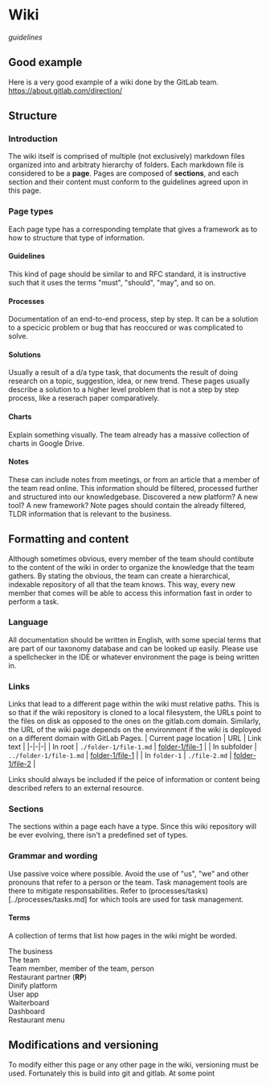 # Wiki
_guidelines_

## Good example
Here is a very good example of a wiki done by the GitLab team.
https://about.gitlab.com/direction/

## Structure
### Introduction
The wiki itself is comprised of multiple (not exclusively) markdown files organized into and arbitraty hierarchy of folders. Each markdown file is considered to be a **page**. Pages are composed of **sections**, and each section and their content must conform to the guidelines agreed upon in this page.
### Page types
Each page type has a corresponding template that gives a framework as to how to structure that type of information. 
#### Guidelines
This kind of page should be similar to and RFC standard, it is instructive such that it uses the terms "must", "should", "may", and so on.
#### Processes
Documentation of an end-to-end process, step by step. It can be a solution to a specicic problem or bug that has reoccured or was complicated to solve.
#### Solutions
Usually a result of a d/a type task, that documents the result of doing research on a topic, suggestion, idea, or new trend. These pages usually describe a solution to a higher level problem that is not a step by step process, like a reserach paper comparatively.
#### Charts
Explain something visually. The team already has a massive collection of charts in Google Drive.
#### Notes
These can include notes from meetings, or from an article that a member of the team read online. This information should be filtered, processed further and structured into our knowledgebase. Discovered a new platform? A new tool? A new framework? Note pages should contain the already filtered, TLDR information that is relevant to the business.

## Formatting and content
Although sometimes obvious, every member of the team should contibute to the content of the wiki in order to organize the knowledge that the team gathers. By stating the obvious, the team can create a hierarchical, indexable repository of all that the team knows. This way, every new member that comes will be able to access this information fast in order to perform a task.
### Language
All documentation should be written in English, with some special terms that are part of our taxonomy database and can be looked up easily. Please use a spellchecker in the IDE or whatever environment the page is being written in.
### Links
Links that lead to a different page within the wiki must relative paths. This is so that if the wiki repository is cloned to a local filesystem, the URLs point to the files on disk as opposed to the ones on the gitlab.com domain. Similarly, the URL of the wiki page depends on the environment if the wiki is deployed on a different domain with GitLab Pages.
| Current page location | URL | Link text |
|-|-|-|
| In root | `./folder-1/file-1.md` | [folder-1/file-1](#) |
| In subfolder | `../folder-1/file-1.md` | [folder-1/file-1](#) |
| In `folder-1` | `./file-2.md` | [folder-1/file-2](#) |

Links should always be included if the peice of information or content being described refers to an external resource.

### Sections
The sections within a page each have a type. Since this wiki repository will be ever evolving, there isn't a predefined set of types. 
### Grammar and wording
Use passive voice where possible. 
Avoid the use of "us", "we" and other pronouns that refer to a person or the team. Task management tools are there to mitigate responsabilities. Refer to (processes/tasks)[../processes/tasks.md] for which tools are used for task management.
#### Terms
A collection of terms that list how pages in the wiki might be worded.

The business  
The team  
Team member, member of the team, person    
Restaurant partner (**RP**)  
Dinify platform  
User app  
Waiterboard  
Dashboard  
Restaurant menu  


## Modifications and versioning
To modify either this page or any other page in the wiki, versioning must be used. Fortunately this is build into git and gitlab. At some point